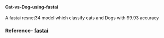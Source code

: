 #### Cat-vs-Dog-using-fastai
A fastai resnet34 model which classify cats and Dogs with 99.93 accuracy

### Reference- [fastai](https://docs.fast.ai/)
